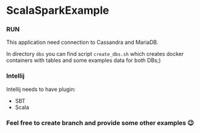 # ScalaSparkExample

### RUN

This application need connection to Cassandra and MariaDB.

In directory ``dbs`` you can find script ``create_dbs.sh`` which creates docker containers with tables and some examples data
for both DBs;)

### Intellij

Intellij needs to have plugin:

- SBT
- Scala

### Feel free to create branch and provide some other examples 😉